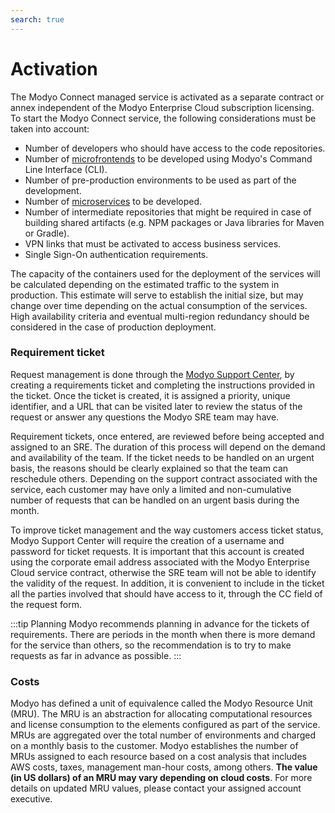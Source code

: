 ```yaml
---
search: true
---
```


# Activation

The Modyo Connect managed service is activated as a separate contract or annex independent of the Modyo Enterprise Cloud subscription licensing. To start the Modyo Connect service, the following considerations must be taken into account:

- Number of developers who should have access to the code repositories.
- Number of [microfrontends](resources/microfrontends.md) to be developed using Modyo's Command Line Interface (CLI).
- Number of pre-production environments to be used as part of the development.
- Number of [microservices](resources/microservices.md) to be developed. 
- Number of intermediate repositories that might be required in case of building shared artifacts (e.g. NPM packages or Java libraries for Maven or Gradle).
- VPN links that must be activated to access business services.
- Single Sign-On authentication requirements.

The capacity of the containers used for the deployment of the services will be calculated depending on the estimated traffic to the system in production. This estimate will serve to establish the initial size, but may change over time depending on the actual consumption of the services. High availability criteria and eventual multi-region redundancy should be considered in the case of production deployment.

### Requirement ticket

Request management is done through the [Modyo Support Center](https://support.modyo.com), by creating a requirements ticket and completing the instructions provided in the ticket. Once the ticket is created, it is assigned a priority, unique identifier, and a URL that can be visited later to review the status of the request or answer any questions the Modyo SRE team may have.

Requirement tickets, once entered, are reviewed before being accepted and assigned to an SRE. The duration of this process will depend on the demand and availability of the team. If the ticket needs to be handled on an urgent basis, the reasons should be clearly explained so that the team can reschedule others. Depending on the support contract associated with the service, each customer may have only a limited and non-cumulative number of requests that can be handled on an urgent basis during the month.

To improve ticket management and the way customers access ticket status, Modyo Support Center will require the creation of a username and password for ticket requests. It is important that this account is created using the corporate email address associated with the Modyo Enterprise Cloud service contract, otherwise the SRE team will not be able to identify the validity of the request. In addition, it is convenient to include in the ticket all the parties involved that should have access to it, through the CC field of the request form.

:::tip Planning 
Modyo recommends planning in advance for the tickets of requirements. There are periods in the month when there is more demand for the service than others, so the recommendation is to try to make requests as far in advance as possible.
:::

### Costs

Modyo has defined a unit of equivalence called the Modyo Resource Unit (MRU). The MRU is an abstraction for allocating computational resources and license consumption to the elements configured as part of the service. MRUs are aggregated over the total number of environments and charged on a monthly basis to the customer. Modyo establishes the number of MRUs assigned to each resource based on a cost analysis that includes AWS costs, taxes, management man-hour costs, among others. **The value (in US dollars) of an MRU may vary depending on cloud costs**. For more details on updated MRU values, please contact your assigned account executive.
